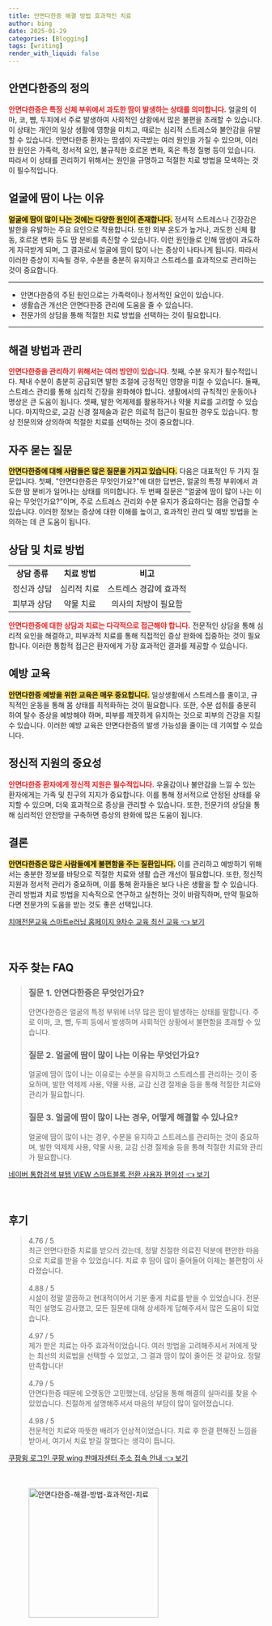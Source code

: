 ```yaml
---
title: 안면다한증 해결 방법 효과적인 치료
author: bing
date: 2025-01-29
categories: [Blogging]
tags: [writing]
render_with_liquid: false
---
```



<h2 id='안면다한증의 정의'>안면다한증의 정의</h2>

<p><b><span style="color: #ee2323;">안면다한증은 특정 신체 부위에서 과도한 땀이 발생하는 상태를 의미합니다.</span></b> 얼굴의 이마, 코, 뺨, 두피에서 주로 발생하여 사회적인 상황에서 많은 불편을 초래할 수 있습니다. 이 상태는 개인의 일상 생활에 영향을 미치고, 때로는 심리적 스트레스와 불안감을 유발할 수 있습니다. 안면다한증 환자는 땀샘이 자극받는 여러 원인을 가질 수 있으며, 이러한 원인은 가족력, 정서적 요인, 불규칙한 호르몬 변화, 혹은 특정 질병 등이 있습니다. 따라서 이 상태를 관리하기 위해서는 원인을 규명하고 적절한 치료 방법을 모색하는 것이 필수적입니다.</p>

<h2 id='얼굴에 땀이 나는 이유'>얼굴에 땀이 나는 이유</h2>

<p><b><span style="background-color: #ffe066;">얼굴에 땀이 많이 나는 것에는 다양한 원인이 존재합니다.</span></b> 정서적 스트레스나 긴장감은 발한을 유발하는 주요 요인으로 작용합니다. 또한 외부 온도가 높거나, 과도한 신체 활동, 호르몬 변화 등도 땀 분비를 촉진할 수 있습니다. 이런 원인들로 인해 땀샘이 과도하게 자극받게 되며, 그 결과로서 얼굴에 땀이 많이 나는 증상이 나타나게 됩니다. 따라서 이러한 증상이 지속될 경우, 수분을 충분히 유지하고 스트레스를 효과적으로 관리하는 것이 중요합니다.</p>

<hr />

<ul>
    <li>안면다한증의 주된 원인으로는 가족력이나 정서적인 요인이 있습니다.</li>
    <li>생활습관 개선은 안면다한증 관리에 도움을 줄 수 있습니다.</li>
    <li>전문가의 상담을 통해 적절한 치료 방법을 선택하는 것이 필요합니다.</li>
</ul>

<hr />

<h2 id='해결 방법과 관리'>해결 방법과 관리</h2>

<p><b><span style="color: #ee2323;">안면다한증을 관리하기 위해서는 여러 방안이 있습니다.</span></b> 첫째, 수분 유지가 필수적입니다. 체내 수분이 충분히 공급되면 발한 조절에 긍정적인 영향을 미칠 수 있습니다. 둘째, 스트레스 관리를 통해 심리적 긴장을 완화해야 합니다. 생활에서의 규칙적인 운동이나 명상은 큰 도움이 됩니다. 셋째, 발한 억제제를 활용하거나 약물 치료를 고려할 수 있습니다. 마지막으로, 교감 신경 절제술과 같은 의료적 접근이 필요한 경우도 있습니다. 항상 전문의와 상의하여 적절한 치료를 선택하는 것이 중요합니다.</p>

<h2 id='자주 묻는 질문'>자주 묻는 질문</h2>

<p><b><span style="background-color: #ffe066;">안면다한증에 대해 사람들은 많은 질문을 가지고 있습니다.</span></b> 다음은 대표적인 두 가지 질문입니다. 첫째, "안면다한증은 무엇인가요?"에 대한 답변은, 얼굴의 특정 부위에서 과도한 땀 분비가 일어나는 상태를 의미합니다. 두 번째 질문은 "얼굴에 땀이 많이 나는 이유는 무엇인가요?"이며, 주로 스트레스 관리와 수분 유지가 중요하다는 점을 언급할 수 있습니다. 이러한 정보는 증상에 대한 이해를 높이고, 효과적인 관리 및 예방 방법을 논의하는 데 큰 도움이 됩니다.</p>

<h2 id='상담 및 치료 방법'>상담 및 치료 방법</h2>

<table>
    <tr>
        <td style="text-align: center; height: 17px;"><b>상담 종류</b></td>
        <td style="text-align: center; height: 17px;"><b>치료 방법</b></td>
        <td style="text-align: center; height: 17px;"><b>비고</b></td>
    </tr>
    <tr>
        <td style="text-align: center; height: 17px;">정신과 상담</td>
        <td style="text-align: center; height: 17px;">심리적 치료</td>
        <td style="text-align: center; height: 17px;">스트레스 경감에 효과적</td>
    </tr>
    <tr>
        <td style="text-align: center; height: 17px;">피부과 상담</td>
        <td style="text-align: center; height: 17px;">약물 치료</td>
        <td style="text-align: center; height: 17px;">의사의 처방이 필요함</td>
    </tr>
</table>

<p><b><span style="color: #ee2323;">안면다한증에 대한 상담과 치료는 다각적으로 접근해야 합니다.</span></b> 전문적인 상담을 통해 심리적 요인을 해결하고, 피부과적 치료를 통해 직접적인 증상 완화에 집중하는 것이 필요합니다. 이러한 통합적 접근은 환자에게 가장 효과적인 결과를 제공할 수 있습니다.</p>

<h2 id='예방 교육'>예방 교육</h2>

<p><b><span style="background-color: #ffe066;">안면다한증 예방을 위한 교육은 매우 중요합니다.</span></b> 일상생활에서 스트레스를 줄이고, 규칙적인 운동을 통해 몸 상태를 최적화하는 것이 필요합니다. 또한, 수분 섭취를 충분히 하여 탈수 증상을 예방해야 하며, 피부를 깨끗하게 유지하는 것으로 피부의 건강을 지킬 수 있습니다. 이러한 예방 교육은 안면다한증의 발생 가능성을 줄이는 데 기여할 수 있습니다.</p>

<h2 id='정신적 지원의 중요성'>정신적 지원의 중요성</h2>

<p><b><span style="color: #ee2323;">안면다한증 환자에게 정신적 지원은 필수적입니다.</span></b> 우울감이나 불안감을 느낄 수 있는 환자에게는 가족 및 친구의 지지가 중요합니다. 이를 통해 정서적으로 안정된 상태를 유지할 수 있으며, 더욱 효과적으로 증상을 관리할 수 있습니다. 또한, 전문가의 상담을 통해 심리적인 안전망을 구축하면 증상의 완화에 많은 도움이 됩니다.</p>

<h2 id='결론'>결론</h2>

<p><b><span style="background-color: #ffe066;">안면다한증은 많은 사람들에게 불편함을 주는 질환입니다.</span></b> 이를 관리하고 예방하기 위해서는 충분한 정보를 바탕으로 적절한 치료와 생활 습관 개선이 필요합니다. 또한, 정신적 지원과 정서적 관리가 중요하며, 이를 통해 환자들은 보다 나은 생활을 할 수 있습니다. 관리 방법과 치료 방법을 지속적으로 연구하고 실천하는 것이 바람직하며, 만약 필요하다면 전문가의 도움을 받는 것도 좋은 선택입니다.</p>


<p><a class="click-button" title="치매전문교육 스마트e러닝 홈페이지 9차수 교육 최신 교육" href="https://afficreate.github.io/posts/%EC%B9%98%EB%A7%A4%EC%A0%84%EB%AC%B8%EA%B5%90%EC%9C%A1-%EC%8A%A4%EB%A7%88%ED%8A%B8e%EB%9F%AC%EB%8B%9D-%ED%99%88%ED%8E%98%EC%9D%B4%EC%A7%80-9%EC%B0%A8%EC%88%98-%EA%B5%90%EC%9C%A1-%EC%B5%9C%EC%8B%A0-%EA%B5%90%EC%9C%A1/" rel="dofollow">치매전문교육 스마트e러닝 홈페이지 9차수 교육 최신 교육 👈 보기</a></p><br>
<h2 id='자주_찾는_FAQ'>자주 찾는 FAQ</h2>
<div itemscope="" itemtype="https://schema.org/FAQPage"> 
<blockquote> 
<div itemscope="" itemprop="mainEntity" itemtype="https://schema.org/Question"> 
<h3 itemprop="name">질문 1. 안면다한증은 무엇인가요?</h3> 
<div itemscope="" itemprop="acceptedAnswer" itemtype="https://schema.org/Answer"> 
<span itemprop="text"> 
<p>안면다한증은 얼굴의 특정 부위에 너무 많은 땀이 발생하는 상태를 말합니다. 주로 이마, 코, 뺨, 두피 등에서 발생하며 사회적인 상황에서 불편함을 초래할 수 있습니다.</p> 
</span> 
</div> 
</div> 

<div itemscope="" itemprop="mainEntity" itemtype="https://schema.org/Question"> 
<h3 itemprop="name">질문 2. 얼굴에 땀이 많이 나는 이유는 무엇인가요?</h3> 
<div itemscope="" itemprop="acceptedAnswer" itemtype="https://schema.org/Answer"> 
<span itemprop="text"> 
<p>얼굴에 땀이 많이 나는 이유로는 수분을 유지하고 스트레스를 관리하는 것이 중요하며, 발한 억제제 사용, 약물 사용, 교감 신경 절제술 등을 통해 적절한 치료와 관리가 필요합니다.</p> 
</span> 
</div> 
</div> 

<div itemscope="" itemprop="mainEntity" itemtype="https://schema.org/Question"> 
<h3 itemprop="name">질문 3. 얼굴에 땀이 많이 나는 경우, 어떻게 해결할 수 있나요?</h3> 
<div itemscope="" itemprop="acceptedAnswer" itemtype="https://schema.org/Answer"> 
<span itemprop="text"> 
<p>얼굴에 땀이 많이 나는 경우, 수분을 유지하고 스트레스를 관리하는 것이 중요하며, 발한 억제제 사용, 약물 사용, 교감 신경 절제술 등을 통해 적절한 치료와 관리가 필요합니다.</p> 
</span> 
</div> 
</div> 
</blockquote> 
</div>
<p><a class="click-button" title="네이버 통합검색 뷰탭 VIEW 스마트블록 전환 사용자 편의성" href="https://afficreate.github.io/posts/%EB%84%A4%EC%9D%B4%EB%B2%84-%ED%86%B5%ED%95%A9%EA%B2%80%EC%83%89-%EB%B7%B0%ED%83%AD-VIEW-%EC%8A%A4%EB%A7%88%ED%8A%B8%EB%B8%94%EB%A1%9D-%EC%A0%84%ED%99%98-%EC%82%AC%EC%9A%A9%EC%9E%90-%ED%8E%B8%EC%9D%98%EC%84%B1/" rel="dofollow">네이버 통합검색 뷰탭 VIEW 스마트블록 전환 사용자 편의성 👈 보기</a></p><br>
<h2 id='후기'>후기</h2>
<div itemscope itemtype="https://schema.org/Product">
  <blockquote>
  <div itemprop="review" itemscope itemtype="https://schema.org/Review">
      <div itemprop="reviewRating" itemscope itemtype="https://schema.org/Rating"> <span itemprop="ratingValue">4.76</span> / <span itemprop="bestRating">5</span> </div>
      <span itemprop="reviewBody">최근 안면다한증 치료를 받으러 갔는데, 정말 친절한 의료진 덕분에 편안한 마음으로 치료를 받을 수 있었습니다. 치료 후 땀이 많이 줄어들어 이제는 불편함이 사라졌습니다.</span>
  </div>
  <br>
  <div itemprop="review" itemscope itemtype="https://schema.org/Review">
      <div itemprop="reviewRating" itemscope itemtype="https://schema.org/Rating"> <span itemprop="ratingValue">4.88</span> / <span itemprop="bestRating">5</span> </div>
      <span itemprop="reviewBody">시설이 정말 깔끔하고 현대적이어서 기분 좋게 치료를 받을 수 있었습니다. 전문적인 설명도 감사했고, 모든 질문에 대해 상세하게 답해주셔서 많은 도움이 되었습니다.</span>
  </div>
  <br>
  <div itemprop="review" itemscope itemtype="https://schema.org/Review">
      <div itemprop="reviewRating" itemscope itemtype="https://schema.org/Rating"> <span itemprop="ratingValue">4.97</span> / <span itemprop="bestRating">5</span> </div>
      <span itemprop="reviewBody">제가 받은 치료는 아주 효과적이었습니다. 여러 방법을 고려해주셔서 저에게 맞는 최선의 치료법을 선택할 수 있었고, 그 결과 땀이 많이 줄어든 것 같아요. 정말 만족합니다!</span>
  </div>
  <br>
  <div itemprop="review" itemscope itemtype="https://schema.org/Review">
      <div itemprop="reviewRating" itemscope itemtype="https://schema.org/Rating"> <span itemprop="ratingValue">4.79</span> / <span itemprop="bestRating">5</span> </div>
      <span itemprop="reviewBody">안면다한증 때문에 오랫동안 고민했는데, 상담을 통해 해결의 실마리를 찾을 수 있었습니다. 친절하게 설명해주셔서 마음의 부담이 많이 덜어졌습니다.</span>
  </div>
  <br>
  <div itemprop="review" itemscope itemtype="https://schema.org/Review">
      <div itemprop="reviewRating" itemscope itemtype="https://schema.org/Rating"> <span itemprop="ratingValue">4.98</span> / <span itemprop="bestRating">5</span> </div>
      <span itemprop="reviewBody">전문적인 치료와 따뜻한 배려가 인상적이었습니다. 치료 후 한결 편해진 느낌을 받아서, 여기서 치료 받길 잘했다는 생각이 듭니다.</span>
  </div>
  </blockquote>
</div>
<p><a class="click-button" title="쿠팡윙 로그인 쿠팡 wing 판매자센터 주소 접속 안내" href="https://afficreate.github.io/posts/%EC%BF%A0%ED%8C%A1%EC%9C%99-%EB%A1%9C%EA%B7%B8%EC%9D%B8-%EC%BF%A0%ED%8C%A1-wing-%ED%8C%90%EB%A7%A4%EC%9E%90%EC%84%BC%ED%84%B0-%EC%A3%BC%EC%86%8C-%EC%A0%91%EC%86%8D-%EC%95%88%EB%82%B4/" rel="dofollow">쿠팡윙 로그인 쿠팡 wing 판매자센터 주소 접속 안내 👈 보기</a></p><br>
<figure class="image"><img src="https://afficreate.github.io/assets/img/thumbnail/안면다한증-해결-방법-효과적인-치료.webp" alt="안면다한증-해결-방법-효과적인-치료" width="256" height="256"></figure>
